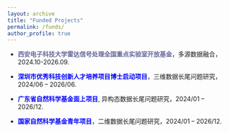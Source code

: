 ```yaml
---
layout: archive
title: "Funded Projects"
permalink: /funds/
author_profile: true
---
```


- <span style="color:#666699">**西安电子科技大学雷达信号处理全国重点实验室开放基金**</span>，多源数据融合，2024.10-2026.09.

- <span style="color:blue">**深圳市优秀科技创新人才培养项目博士启动项目**</span>，三维数据长尾问题研究，2024/06 – 2026/06.

- <span style="color:blue">**广东省自然科学基金面上项目**</span>, 异构态数据长尾问题研究，2024/01 – 2026/12.

- <span style="color:blue">**国家自然科学基金青年项目**</span>，二维数据长尾问题研究，2024/01 – 2026/12.
